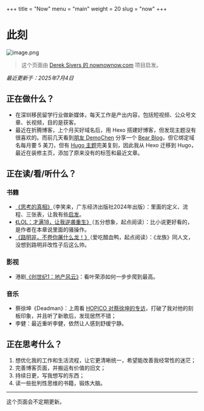 +++
title = "Now"
menu = "main"
weight = 20
slug = "now"
+++
# 此刻

![image.png](https://img.liangmouyin.com/2025/07/7b3cec9e018fbf857e2122b6435f71de.png "《雨后的时空之门》  摄于 2025 年 6 月中旬")


> 这个页面由 [Derek Sivers 的 nownownow.com](https://nownownow.com/about) 项目启发。

*最近更新于：2025年7月4日*

## 正在做什么？

* 在深圳移民留学行业做新媒体，每天工作是产出内容，包括短视频、公众号文章、长视频，目的是获客。
* 最近在折腾博客，上个月买好域名后，用 Hexo 搭建好博客，但发现主题没有很喜欢的。而前几天看到[朋友 DemoChen](https://demochen.com/) 分享一个 [Bear Blog](https://jvkrishna.com/everyone-wants-to-be-a-brand/)，但它绑定域名每月要 5 美刀，但有 [Hugo 主题](https://github.com/janraasch/hugo-bearblog/)完美复刻，因此我从 Hexo 迁移到 Hugo，最近在装修主页，添加了原来没有的标签和最近文章。

## 正在读/看/听什么？

### 书籍

* [《思考的真相》](https://m.douban.com/book/subject/36957879/)（李笑来，广东经济出版社2024年出版）：里面的定义、流程、三张表，让我有些[启发](/250703-lixiaolai/)。
* [《LOL：才满18，让我逆袭重生》](https://www.qidian.com/book/1042016604/)（五分想象，起点阅读）：比小说更好看的，是作者在本章说里面的骚操作。
* [《路明非，不卷你屠什么龙！》](https://www.qidian.com/book/1044136742/)（爱吃醋血鸭，起点阅读）：《龙族》同人文，没想到路明非改性子后这么帅。
### 影视

- 港剧[《创世纪1：地产风云》](https://movie.douban.com/subject/2148680/)：看叶荣添如何一步步爬到最高。
### 音乐

- 蔡徐坤《Deadman》：上周看 [HOPICO 对蔡徐坤的专访](https://www.bilibili.com/video/BV17eKBzKEuZ/)，打破了我对他的刻板印象，并且听了新歌后，发现居然不错；
- 李健：最近重听李健，依然让人感到舒缓宁静。

## 正在思考什么？

1. 想优化我的工作和生活流程，让它更清晰统一，希望能改善我经常性的迷茫；
2. 完善博客页面，并搬运有价值的旧文；
3. 持续日更，写我想写的东西；
4. 读一些批判性思维的书籍，锻炼大脑。

---

这个页面会不定期更新。
